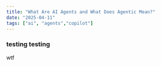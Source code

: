 ```yaml
---
title: "What Are AI Agents and What Does Agentic Mean?"
date: "2025-04-11"
tags: ["ai", "agents","copilot"]
---
```


### testing testing 


wtf
